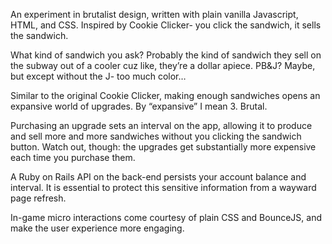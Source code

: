 An experiment in brutalist design, written with plain vanilla Javascript, HTML, and CSS. Inspired by Cookie Clicker- you click the sandwich, it sells the sandwich.

What kind of sandwich you ask? Probably the kind of sandwich they sell on the subway out of a cooler cuz like, they’re a dollar apiece. PB&J? Maybe, but except without the J- too much color…

Similar to the original Cookie Clicker, making enough sandwiches opens an expansive world of upgrades. By “expansive” I mean 3. Brutal.

Purchasing an upgrade sets an interval on the app, allowing it to produce and sell more and more sandwiches without you clicking the sandwich button. Watch out, though: the upgrades get substantially more expensive each time you purchase them.

A Ruby on Rails API on the back-end persists your account balance and interval. It is essential to protect this sensitive information from a wayward page refresh.

In-game micro interactions come courtesy of plain CSS and BounceJS, and make the user experience more engaging.
